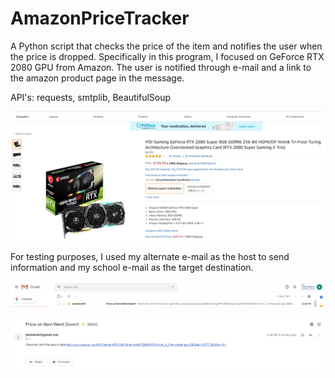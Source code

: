 # AmazonPriceTracker

A Python script that checks the price of the item and notifies the user when the price is dropped.
Specifically in this program, I focused on GeForce RTX 2080 GPU from Amazon. 
The user is notified through e-mail and a link to the amazon product page in the message.

API's: requests, smtplib, BeautifulSoup

![](Capture3.PNG)






For testing purposes, I used my alternate e-mail as the host to send information and my school e-mail as the target destination.


![](Capture.PNG)


![](Capture2.PNG)
